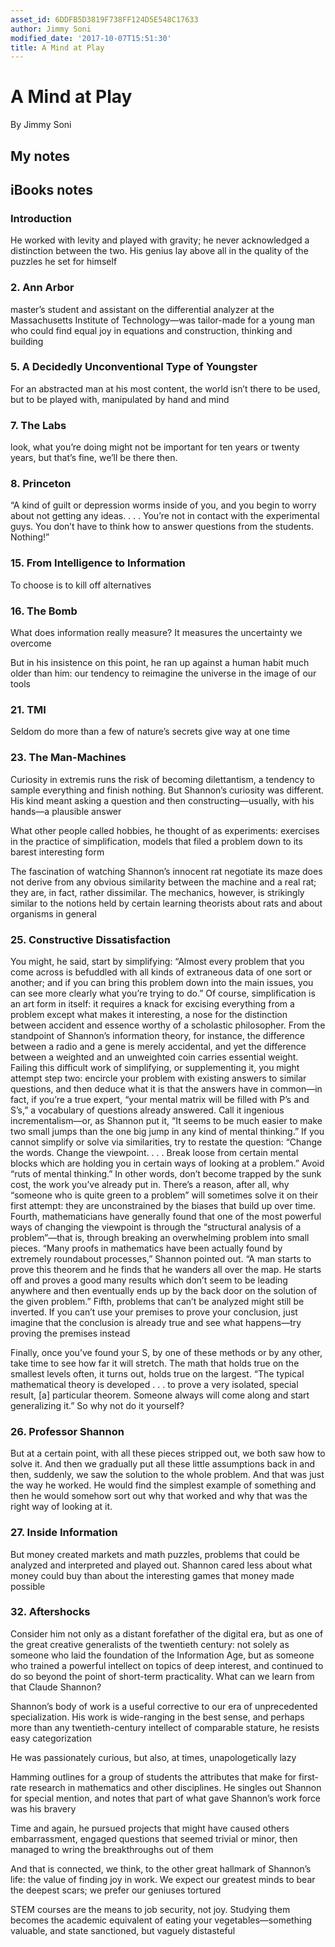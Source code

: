 ```yaml
---
asset_id: 6DDFB5D3819F738FF124D5E548C17633
author: Jimmy Soni
modified_date: '2017-10-07T15:51:30'
title: A Mind at Play
---
```


# A Mind at Play

By Jimmy Soni

## My notes <a name="my_notes_dont_delete"></a>



## iBooks notes <a name="ibooks_notes_dont_delete"></a>

### Introduction

He worked with levity and played with gravity; he never acknowledged a distinction between the two. His genius lay above all in the quality of the puzzles he set for himself

### 2. Ann Arbor

master’s student and assistant on the differential analyzer at the Massachusetts Institute of Technology—was tailor-made for a young man who could find equal joy in equations and construction, thinking and building

### 5. A Decidedly Unconventional Type of Youngster

For an abstracted man at his most content, the world isn’t there to be used, but to be played with, manipulated by hand and mind

### 7. The Labs

look, what you’re doing might not be important for ten years or twenty years, but that’s fine, we’ll be there then.

### 8. Princeton

“A kind of guilt or depression worms inside of you, and you begin to worry about not getting any ideas. . . . You’re not in contact with the experimental guys. You don’t have to think how to answer questions from the students. Nothing!”

### 15. From Intelligence to Information

To choose is to kill off alternatives

### 16. The Bomb

What does information really measure? It measures the uncertainty we overcome

But in his insistence on this point, he ran up against a human habit much older than him: our tendency to reimagine the universe in the image of our tools

### 21. TMI

Seldom do more than a few of nature’s secrets give way at one time

### 23. The Man-Machines

Curiosity in extremis runs the risk of becoming dilettantism, a tendency to sample everything and finish nothing. But Shannon’s curiosity was different. His kind meant asking a question and then constructing—usually, with his hands—a plausible answer

What other people called hobbies, he thought of as experiments: exercises in the practice of simplification, models that filed a problem down to its barest interesting form

The fascination of watching Shannon’s innocent rat negotiate its maze does not derive from any obvious similarity between the machine and a real rat; they are, in fact, rather dissimilar. The mechanics, however, is strikingly similar to the notions held by certain learning theorists about rats and about organisms in general

### 25. Constructive Dissatisfaction

You might, he said, start by simplifying: “Almost every problem that you come across is befuddled with all kinds of extraneous data of one sort or another; and if you can bring this problem down into the main issues, you can see more clearly what you’re trying to do.” Of course, simplification is an art form in itself: it requires a knack for excising everything from a problem except what makes it interesting, a nose for the distinction between accident and essence worthy of a scholastic philosopher. From the standpoint of Shannon’s information theory, for instance, the difference between a radio and a gene is merely accidental, and yet the difference between a weighted and an unweighted coin carries essential weight.
Failing this difficult work of simplifying, or supplementing it, you might attempt step two: encircle your problem with existing answers to similar questions, and then deduce what it is that the answers have in common—in fact, if you’re a true expert, “your mental matrix will be filled with P’s and S’s,” a vocabulary of questions already answered. Call it ingenious incrementalism—or, as Shannon put it, “It seems to be much easier to make two small jumps than the one big jump in any kind of mental thinking.”
If you cannot simplify or solve via similarities, try to restate the question: “Change the words. Change the viewpoint. . . . Break loose from certain mental blocks which are holding you in certain ways of looking at a problem.” Avoid “ruts of mental thinking.” In other words, don’t become trapped by the sunk cost, the work you’ve already put in. There’s a reason, after all, why “someone who is quite green to a problem” will sometimes solve it on their first attempt: they are unconstrained by the biases that build up over time.
Fourth, mathematicians have generally found that one of the most powerful ways of changing the viewpoint is through the “structural analysis of a problem”—that is, through breaking an overwhelming problem into small pieces. “Many proofs in mathematics have been actually found by extremely roundabout processes,” Shannon pointed out. “A man starts to prove this theorem and he finds that he wanders all over the map. He starts off and proves a good many results which don’t seem to be leading anywhere and then eventually ends up by the back door on the solution of the given problem.” Fifth, problems that can’t be analyzed might still be inverted. If you can’t use your premises to prove your conclusion, just imagine that the conclusion is already true and see what happens—try proving the premises instead

Finally, once you’ve found your S, by one of these methods or by any other, take time to see how far it will stretch. The math that holds true on the smallest levels often, it turns out, holds true on the largest. “The typical mathematical theory is developed . . . to prove a very isolated, special result, [a] particular theorem. Someone always will come along and start generalizing it.” So why not do it yourself?

### 26. Professor Shannon

But at a certain point, with all these pieces stripped out, we both saw how to solve it. And then we gradually put all these little assumptions back in and then, suddenly, we saw the solution to the whole problem. And that was just the way he worked. He would find the simplest example of something and then he would somehow sort out why that worked and why that was the right way of looking at it.

### 27. Inside Information

But money created markets and math puzzles, problems that could be analyzed and interpreted and played out. Shannon cared less about what money could buy than about the interesting games that money made possible

### 32. Aftershocks

Consider him not only as a distant forefather of the digital era, but as one of the great creative generalists of the twentieth century: not solely as someone who laid the foundation of the Information Age, but as someone who trained a powerful intellect on topics of deep interest, and continued to do so beyond the point of short-term practicality.
What can we learn from that Claude Shannon?

Shannon’s body of work is a useful corrective to our era of unprecedented specialization. His work is wide-ranging in the best sense, and perhaps more than any twentieth-century intellect of comparable stature, he resists easy categorization

He was passionately curious, but also, at times, unapologetically lazy

Hamming outlines for a group of students the attributes that make for first-rate research in mathematics and other disciplines. He singles out Shannon for special mention, and notes that part of what gave Shannon’s work force was his bravery

Time and again, he pursued projects that might have caused others embarrassment, engaged questions that seemed trivial or minor, then managed to wring the breakthroughs out of them

And that is connected, we think, to the other great hallmark of Shannon’s life: the value of finding joy in work. We expect our greatest minds to bear the deepest scars; we prefer our geniuses tortured

STEM courses are the means to job security, not joy. Studying them becomes the academic equivalent of eating your vegetables—something valuable, and state sanctioned, but vaguely distasteful